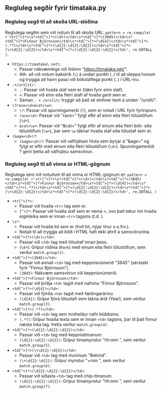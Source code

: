 ## Regluleg segðir fyrir timataka.py

### Regluleg segð til að skoða URL-slóðina
Reglulega segðin sem við notum til að skoða URL: `pattern = re.compile(
    r'<tr[^>]*>\s*<td[^>]*>(\d+)</td>\s*<td[^>]*>(3845)</td>\s*<td[^>]*>Finnur Björnsson</td>\s*<td[^>]*>(\d{4})</td>\s*<td[^>]*>(.*?)</td>\s*<td[^>]*>(\d{2}:\d{2}:\d{2})</td>\s*<td[^>]*>(\+\d{2}:\d{2})</td>\s*<td[^>]*>(\d{2}:\d{2}:\d{2})</td>',
    re.DOTALL
)`.
* `https://timataka\.net\`:
    * Passar nákvæmlega við linkinn "https://timataka.net/".
    * Ath. að við notum bakstrik (`\`) á undan punkti (`.`) til að sleppa honum og tryggja að hann passi við bókstaflega punkt (`.`) í URL-inu.
* `.+/urslit/:`
    * `.`: Passar við hvaða staf sem er (tákn fyrir einn staf).
    * `+`: Passar við einn eða fleiri stafi af hvaða gerð sem er.
    * Saman `. + /urslit/` tryggir að það sé einhver texti á undan "/urslit/".
* `\?race=\d+&cat=\w+`:
    * `\?`: Passar við spurningamerki (`?`), sem er notað í URL fyrir fyrirspurn.
    * `race=\d+`: Passar við "race=" fylgt eftir af einni eða fleiri tölustöfum (`\d+`).
    * `&cat=\w+`: Passar við "&cat=" fylgt eftir af einum eða fleiri bók- eða tölustöfum (`\w+`), þar sem `\w` táknar hvaða staf eða tölustaf sem er.
* `(&age=\d+)?`:
    * `(&age=\d+)?`: Passar við valfrjálsan hluta sem byrjar á "&age=" og fylgt er eftir með einum eða fleiri tölustöfum (`\d+`). Spurningamerkið ? gerir þetta að valfrjálsu samsvörun.

### Regluleg segð til að vinna úr HTML-gögnum
Reglulega sem við notuðum til að vinna úr HTML-gögnum er: `pattern = re.compile(
    r'<tr[^>]*>\s*<td[^>]*>(\d+)</td>\s*<td[^>]*>(3845)</td>\s*<td[^>]*>Finnur Björnsson</td>\s*<td[^>]*>(\d{4})</td>\s*<td[^>]*>(.*?)</td>\s*<td[^>]*>(\d{2}:\d{2}:\d{2})</td>\s*<td[^>]*>(\+\d{2}:\d{2})</td>\s*<td[^>]*>(\d{2}:\d{2}:\d{2})</td>',
    re.DOTALL
)
`
* `<tr[^>]*>`:
    * Passar við hvaða `<tr>` tag sem er.
    * `[^>]*`: Passar við hvaða staf sem er nema >, svo það tekur inn hvaða eiginleika sem er innan `<tr>` tagsins (t.d. <tr class="row">).
* `\s*`:
    * Passar við hvaða bil sem er (hvít bil, nýjar línur o.s.frv.).
    * Notað til að tryggja að bilið í HTML hafi ekki áhrif á samsvörunina.
* `<td[^>]*>(\d+)</td>`:
    * Passar við `<td>` tag með tölustaf innan þess.
    * (`\d+`): Grípur röðina (`Rank`) með einum eða fleiri tölustöfum, sem verður `match.group(1)`.
* `<td[^>]*>(3845)</td>`:
    * Passar við annað `<td>` tag með keppnisnúmerið "3845" (sérstakt fyrir "Finnur Björnsson").
    * `(3845)`: Nákvæm samsvörun við keppnisnúmerið.
* `<td[^>]*>Finnur Björnsson</td>`:
    * Passar við þriðja `<td>` tagið með nafninu "Finnur Björnsson".
* `<td[^>]*>(\d{4})</td>`:
    * Passar við fjórða `<td>` tagið með fæðingarárinu.
    * `(\d{4})`: Grípur fjóra tölustafi sem tákna árið (Year), sem verður `match.group(3)`.
* `<td[^>]*>(.*?)</td>`:
    * Passar við `<td>` tag sem inniheldur nafn klúbbsins.
    * `(.*?)`: Grípur hvaða texta sem er innan `<td>` tagsins, þar til það finnur næsta loka tag. Þetta verður `match.group(4)`.
* `<td[^>]*>(\d{2}:\d{2}:\d{2})</td>`:
    * Passar við `<td>` tag með keppnistímanum.
    * `(\d{2}:\d{2}:\d{2})`: Grípur tímamynstur "hh:mm
", sem verður `match.group(5)`.
* `<td[^>]*>(\+\d{2}:\d{2})</td>`:
    * Passar við `<td>` tag með muninum "Behind".
    * `(\+\d{2}:\d{2})`: Grípur mynstur "+mm
", sem verður `match.group(6)`.
* `<td[^>]*>(\d{2}:\d{2}:\d{2})</td>`:
    * Passar við síðasta `<td>` tag með chip-tímanum.
    * `(\d{2}:\d{2}:\d{2})`: Grípur tímamynstur "hh:mm
", sem verður `match.group(7)`.